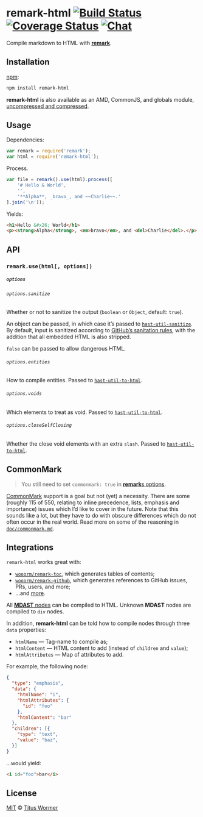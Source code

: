 # remark-html [![Build Status][build-badge]][build-status] [![Coverage Status][coverage-badge]][coverage-status] [![Chat][chat-badge]][chat]

Compile markdown to HTML with [**remark**][remark].

## Installation

[npm][]:

```bash
npm install remark-html
```

**remark-html** is also available as an AMD, CommonJS, and
globals module, [uncompressed and compressed][releases].

## Usage

Dependencies:

```javascript
var remark = require('remark');
var html = require('remark-html');
```

Process.

```javascript
var file = remark().use(html).process([
    '# Hello & World',
    '',
    '**Alpha**, _bravo_, and ~~Charlie~~.'
].join('\n'));
```

Yields:

```html
<h1>Hello &#x26; World</h1>
<p><strong>Alpha</strong>, <em>bravo</em>, and <del>Charlie</del>.</p>
```

## API

### `remark.use(html[, options])`

##### `options`

###### `options.sanitize`

Whether or not to sanitize the output (`boolean` or `Object`, default:
`true`).

An object can be passed, in which case it’s passed to
[`hast-util-sanitize`][sanitize].  By default, input is sanitized
according to [GitHub’s sanitation rules][github], with the addition
that all embedded HTML is also stripped.

`false` can be passed to allow dangerous HTML.

###### `options.entities`

How to compile entities.  Passed to [`hast-util-to-html`][to-html].

###### `options.voids`

Which elements to treat as void.  Passed to
[`hast-util-to-html`][to-html].

###### `options.closeSelfClosing`

Whether the close void elements with an extra `slash`.  Passed to
[`hast-util-to-html`][to-html].

## CommonMark

> You still need to set `commonmark: true` in
> [**remark**s options][remark-options].

[CommonMark][] support is a goal but not (yet) a necessity.  There are
some (roughly 115 of 550, relating to inline precedence, lists, emphasis
and importance) issues which I’d like to cover in the future.  Note that
this sounds like a lot, but they have to do with obscure differences
which do not often occur in the real world.  Read more on some of the
reasoning in [`doc/commonmark.md`][commonmark-notes].

## Integrations

`remark-html` works great with:

*   [`wooorm/remark-toc`](https://github.com/wooorm/remark-toc), which
    generates tables of contents;
*   [`wooorm/remark-github`](https://github.com/wooorm/remark-github), which
    generates references to GitHub issues, PRs, users, and more;
*   ...and [more][remark-plugins].

All [**MDAST** nodes][mdast] can be compiled to HTML.  Unknown **MDAST**
nodes are compiled to `div` nodes.

In addition, **remark-html** can be told how to compile nodes through
three `data` properties:

*   `htmlName` — Tag-name to compile as;
*   `htmlContent` — HTML content to add (instead of `children` and `value`);
*   `htmlAttributes` — Map of attributes to add.

For example, the following node:

```json
{
  "type": "emphasis",
  "data": {
    "htmlName": "i",
    "htmlAttributes": {
      "id": "foo"
    },
    "htmlContent": "bar"
  },
  "children": [{
    "type": "text",
    "value": "baz",
  }]
}
```

...would yield:

```markdown
<i id="foo">bar</i>
```

## License

[MIT][license] © [Titus Wormer][author]

<!-- Definitions -->

[build-badge]: https://img.shields.io/travis/wooorm/remark-html.svg

[build-status]: https://travis-ci.org/wooorm/remark-html

[coverage-badge]: https://img.shields.io/codecov/c/github/wooorm/remark-html.svg

[coverage-status]: https://codecov.io/github/wooorm/remark-html

[chat-badge]: https://img.shields.io/gitter/room/wooorm/remark.svg

[chat]: https://gitter.im/wooorm/remark

[releases]: https://github.com/wooorm/remark-html/releases

[license]: LICENSE

[author]: http://wooorm.com

[npm]: https://docs.npmjs.com/cli/install

[remark]: https://github.com/wooorm/remark

[remark-options]: https://github.com/wooorm/remark#remarkprocessvalue-options-done

[commonmark]: http://commonmark.org

[commonmark-notes]: doc/commonmark.md

[remark-plugins]: https://github.com/wooorm/remark/blob/master/doc/plugins.md#list-of-plugins

[mdast]: https://github.com/wooorm/mdast

[to-html]: https://github.com/wooorm/hast-util-to-html

[sanitize]: https://github.com/wooorm/hast-util-sanitize

[github]: https://github.com/wooorm/hast-util-sanitize#schema
